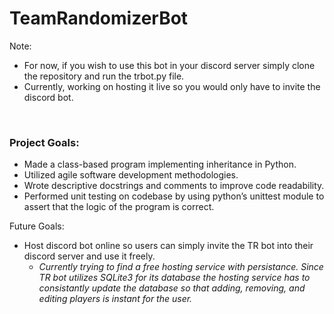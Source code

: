 # TeamRandomizerBot

Note:
- For now, if you wish to use this bot in your discord server simply clone the repository and run the trbot.py file.
- Currently, working on hosting it live so you would only have to invite the discord bot.
<br />

<h3> Project Goals: </h3>

- Made a class-based program implementing inheritance in Python.
- Utilized agile software development methodologies.
- Wrote descriptive docstrings and comments to improve code readability.
- Performed unit testing on codebase by using python’s unittest module to assert that the logic of the program is correct.

Future Goals:
- Host discord bot online so users can simply invite the TR bot into their discord server and use it freely.
  - *Currently trying to find a free hosting service with persistance. Since TR bot utilizes SQLite3 for its database
  the hosting service has to consistantly update the database so that adding, removing, and editing players is instant
  for the user.*
<br />
<br />
